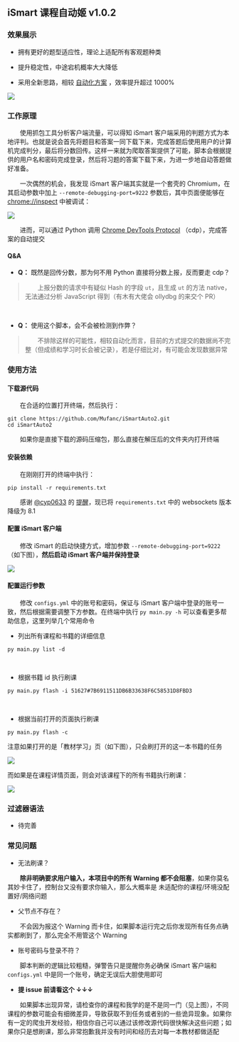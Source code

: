 ## iSmart 课程自动姬 v1.0.2

### 效果展示

* 拥有更好的题型适应性，理论上适配所有客观题种类
  
* 提升稳定性，中途宕机概率大大降低

* 采用全新思路，相较 [自动化方案](https://github.com/Mufanc/iSmartAuto) ，效率提升超过 1000%

![](images/demo.png)
 

### 工作原理

&emsp;&emsp;使用抓包工具分析客户端流量，可以得知 iSmart 客户端采用的判题方式为本地评判。也就是说会首先将题目和答案一同下载下来，完成答题后使用用户的计算机完成判分，最后将分数回传。这样一来就为爬取答案提供了可能，脚本会根据提供的用户名和密码完成登录，然后将习题的答案下载下来，为进一步地自动答题做好准备。

&emsp;&emsp;一次偶然的机会，我发现 iSmart 客户端其实就是一个套壳的 Chromium，在其启动参数中加上 `--remote-debugging-port=9222` 参数后，其中页面便能够在 [chrome://inspect](chrome://inspect) 中被调试：

![](images/inspect.png)

&emsp;&emsp;进而，可以通过 Python 调用 [Chrome DevTools Protocol](https://chromedevtools.github.io/devtools-protocol/) （cdp），完成答案的自动提交

#### Q&A

* **Q：** 既然是回传分数，那为何不用 Python 直接将分数上报，反而要走 cdp？

> &emsp;&emsp;上报分数的请求中有疑似 Hash 的字段 `ut`，且生成 `ut` 的方法 native，无法通过分析 JavaScript 得到（有木有大佬会 ollydbg 的来交个 PR）

<br/>

* **Q：** 使用这个脚本，会不会被检测到作弊？

> &emsp;&emsp;不排除这样的可能性，相较自动化而言，目前的方式提交的数据尚不完整（但成绩和学习时长会被记录），若是仔细比对，有可能会发现数据异常

### 使用方法

#### 下载源代码

&emsp;&emsp;在合适的位置打开终端，然后执行：

```shell
git clone https://github.com/Mufanc/iSmartAuto2.git
cd iSmartAuto2
```

&emsp;&emsp;如果你是直接下载的源码压缩包，那么直接在解压后的文件夹内打开终端

#### 安装依赖

&emsp;&emsp;在刚刚打开的终端中执行：

```shell
pip install -r requirements.txt
```

&emsp;&emsp;感谢 [@cyp0633](https://github.com/cyp0633) 的 [提醒](https://github.com/Mufanc/iSmartAuto2/pull/8)，现已将 `requirements.txt` 中的 websockets 版本降级为 8.1

#### 配置 iSmart 客户端

&emsp;&emsp;修改 iSmart 的启动快捷方式，增加参数 `--remote-debugging-port=9222`（如下图），**然后启动 iSmart 客户端并保持登录**

![](images/edit-lnk.png)

#### 配置运行参数

&emsp;&emsp;修改 `configs.yml` 中的账号和密码，保证与 iSmart 客户端中登录的账号一致，然后根据需要调整下方参数。在终端中执行 `py main.py -h` 可以查看更多帮助信息，这里列举几个常用命令

* 列出所有课程和书籍的详细信息

```shell
py main.py list -d
```

<br/>

* 根据书籍 id 执行刷课

```shell
py main.py flash -i 51627#7B6911511DB6B33638F6C58531D8FBD3
```

<br/>

* 根据当前打开的页面执行刷课

```shell
py main.py flash -c
```

注意如果打开的是「教材学习」页（如下图），只会刷打开的这一本书籍的任务

![](images/booklearn.png)

而如果是在课程详情页面，则会对该课程下的所有书籍执行刷课：

![](images/current_course.png)

### 过滤器语法

* 待完善

### 常见问题

* 无法刷课？

&emsp;&emsp;**除非明确要求用户输入，本项目中的所有 Warning 都不会阻塞**，如果你莫名其妙卡住了，控制台又没有要求你输入，那么大概率是 未适配你的课程/环境没配置好/网络问题

* 父节点不存在？

&emsp;&emsp;不会因为报这个 Warning 而卡住，如果脚本运行完之后你发现所有任务点确实都刷到了，那么完全不用管这个 Warning

* 账号密码与登录不符？

&emsp;&emsp;脚本判断的逻辑比较粗糙，弹警告只是提醒你务必确保 iSmart 客户端和 `configs.yml` 中是同一个账号，确定无误后大胆使用即可

* **提 issue 前请看这个 ↓↓↓**

&emsp;&emsp;如果脚本出现异常，请检查你的课程和我学的是不是同一门（见上图），不同课程的参数可能会有细微差异，导致获取不到任务或者别的一些诡异现象。如果你有一定的爬虫开发经验，相信你自己可以通过该修改源代码很快解决这些问题；如果你只是想刷课，那么非常抱歉我并没有时间和经历去对每一本教材都做适配

